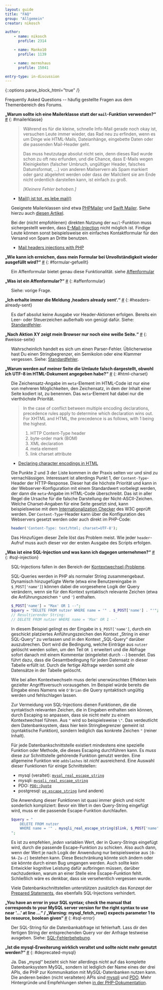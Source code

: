 ```yaml
---
layout: guide
title: "FAQ"
group: "Allgemein"
creator: nikosch

author:
    - name: nikosch
      profile: 2314

    - name: Manko10
      profile: 1139

    - name: mermshaus
      profile: 15041

entry-type: in-discussion
---
```


{::options parse_block_html="true" /}

Frequently Asked Questions -- häufig gestellte Fragen aus dem Themenbereich des
Forums.



**„Warum sollte ich eine Mailerklasse statt der `mail`-Funktion verwenden?“**
<a href="#mailerklasse">#</a>
{: #mailerklasse}

<div style="margin-left: 20px;">

> Während es für die kleine, schnelle Info-Mail gerade noch okay ist, versuchen
> Leute immer wieder, das Rad neu zu erfinden, wenn es um Dinge wie HTML-Mails,
> Dateianhänge, eingebette Daten oder die passenden Mail-Header geht.
>
> Das muss heutzutage absolut nicht sein, denn dieses Rad wurde schon zu oft
> neu erfunden, und die Chance, dass E-Mails wegen Kleinigkeiten (falscher Umbruch,
> ungültiger Header, falsches Datumsformat, …) von anderen Mailservern als Spam
> markiert oder ganz abgelehnt werden oder dass der Mailclient sie am Ende nicht
> ordentlich darstellen kann, ist einfach zu groß.
>
> *\[Kleinere Fehler behoben.\]*

- [Mail() ist tot, es lebe mail()](http://www.robo47.net/text/38-Mail-ist-tot-es-lebe-mail)

Geeignete Mailerklassen sind etwa [PHPMailer](http://phpmailer.worxware.com/)
und [Swift Mailer](http://swiftmailer.org/). Siehe hierzu auch [diesen
Artikel](http://php-de.github.io/email/mail-class.html).

Bei der (nicht empfohlenen) direkten Nutzung der `mail`-Funktion muss
sichergestellt werden, dass
[E-Mail-Injection](http://de.wikipedia.org/wiki/E-Mail-Injection) nicht möglich
ist. Findige Leute können sonst beispielsweise ein einfaches Kontaktformular
für den Versand von Spam an Dritte benutzen.

- [Mail headers injections with PHP](http://www.phpsecure.info/v2/article/MailHeadersInject.en.php)

</div>



**„Wie kann ich erreichen, dass mein Formular bei Unvollständigkeit wieder
ausgefüllt wird?“**
<a href="#formular-gefuellt">#</a>
{: #formular-gefuellt}

<div style="margin-left: 20px;">

Ein Affenformular bietet genau diese Funktionalität. siehe
[Affenformular](http://php-de.github.io/form/affenformular.html)

</div>



**„Was ist ein Affenformular?“**
<a href="#affenformular">#</a>
{: #affenformular}

<div style="margin-left: 20px;">

Siehe: vorige Frage.

</div>



**„Ich erhalte immer die Meldung ‚headers already sent‘.“**
<a href="#headers-already-sent">#</a>
{: #headers-already-sent}

<div style="margin-left: 20px;">

Es darf absolut keine Ausgabe vor Header-Aktionen erfolgen. Bereits ein Leer-
oder Steuerzeichen außerhalb von <?php ... ?> genügt dafür. Siehe:
[Standardfehler](http://php-de.github.io/debugging/standardfehler.html).

</div>



**„Nach Aktion XY zeigt mein Browser nur noch eine weiße Seite.“**
<a href="#weisse-seite">#</a>
{: #weisse-seite}

<div style="margin-left: 20px;">

Wahrscheinlich handelt es sich um einen Parser-Fehler. Üblicherweise hast Du
einen Stringbegrenzer, ein Semikolon oder eine Klammer vergessen. Siehe:
[Standardfehler](http://php-de.github.io/debugging/standardfehler.html).

</div>



**„Warum werden auf meiner Seite die Umlaute falsch dargestellt, obwohl ich
UTF-8 im HTML-Dokument angegeben habe?“**
<a href="#html-charset">#</a>
{: #html-charset}

<div style="margin-left: 20px;">

Die Zeichensatz-Angabe im `meta`-Element im HTML-Code ist nur eine von mehreren
Möglichkeiten, den Zeichensatz, in dem der Inhalt einer Seite kodiert ist, zu
benennen. Das `meta`-Element hat dabei nur die vierthöchste Priorität.

> In the case of conflict between multiple encoding declarations, precedence
rules apply to determine which declaration wins out. For XHTML and HTML, the
precedence is as follows, with 1 being the highest.
>
> 1. HTTP Content-Type header
> 2. byte-order mark (BOM)
> 3. XML declaration
> 4. meta element
> 5. link charset attribute

* [Declaring character encodings in HTML](http://www.w3.org/International/questions/qa-html-encoding-declarations)

Die Punkte 2 und 3 der Liste kommen in der Praxis selten vor und sind zu
vernachlässigen. Interessant ist allerdings Punkt 1, der `Content-Type`-Header
der HTTP-Response. Dieser hat die höchste Priorität und kann in der
Webserver-Konfiguration mit einem Standardwert vorbelegt werden, der dann die
`meta`-Angabe im HTML-Code überschreibt. Das ist in aller Regel die Ursache für
die falsche Darstellung der Nicht-ASCII-Zeichen. Welche Charset-Angaben für
eine Seite gesetzt sind, kann beispielsweise mit dem [Internationalization
Checker](http://validator.w3.org/i18n-checker/) des W3C geprüft werden. Der
`Content-Type`-Header kann über die Konfiguration des Webservers gesetzt werden
oder auch direkt im PHP-Code:

~~~ php
header('Content-Type: text/html; charset=UTF-8');
~~~

Das Hinzufügen dieser Zeile löst das Problem meist. Wie jeder `header`-Aufruf
muss auch dieser vor der ersten Ausgabe des Scripts erfolgen.

</div>



**„Was ist eine SQL-Injection und was kann ich dagegen unternehmen?“**
<a href="#sql-injection">#</a>
{: #sql-injection}

<div style="margin-left: 20px;">

SQL-Injections fallen in den Bereich der
[Kontextwechsel-Probleme](http://php-de.github.io/general/kontextwechsel.html).

SQL-Queries werden in PHP als normaler String zusammengebaut. Dynamisch
hinzugefügte Werte (etwa eine Benutzereingabe in `$_POST['name']`) können dabei
die vorgesehene Logik der Query verändern, wenn sie für den Kontext syntaktisch
relevante Zeichen (etwa die Anführungszeichen `"` und `'`) enthalten.

~~~ php
$_POST['name'] = "Max' OR 1 --";
$query = "DELETE FROM nutzer WHERE name = '" . $_POST['name'] . "'";
// Resultierender String:
// DELETE FROM nutzer WHERE name = 'Max' OR 1 --'
~~~

In diesem Beispiel gelingt es der Eingabe in `$_POST['name']`, durch ein
geschickt platziertes Anführungszeichen den Kontext „String in einer SQL-Query“
zu verlassen und in den Kontext „SQL-Query“ darüber auszubrechen. Dort wird die
Bedingung, welche Einträge aus `nutzer` gelöscht werden sollen, um den Teil `OR
1` erweitert und die Abfrage sofort danach mit einem Kommentar (eingeleitet
durch `--`) beendet. Das führt dazu, dass die Gesamtbedingung für jeden
Datensatz in dieser Tabelle erfüllt ist. Durch die fertige Abfrage werden somit
*alle* Datensätze in der Tabelle gelöscht.

Wie bei allen Kontextwechseln muss derlei unerwünschten Effekten kein gezielter
Angriffsversuch vorausgehen. Im Beispiel würde bereits die Eingabe eines Namens
wie `O'Brian` die Query syntaktisch ungültig werden und fehlschlagen lassen.

Zur Vermeidung von SQL-Injections dienen Funktionen, die die syntaktisch
relevanten Zeichen, die in Eingaben enthalten sein können, durch Escaping so
anpassen, dass sie nicht mehr zu einem Kontextwechsel führen. Aus `"` wird so
beispielsweise `\"`. Das verdeutlicht dem Datenbanksystem, dass hier kein
Stringbegrenzer gemeint ist (syntaktische Funktion), sondern lediglich das
konkrete Zeichen `"` (reiner Inhalt).

Für jede Datenbankschnittstelle existiert mindestens eine spezielle Funktion
oder Methode, die dieses Escaping durchführen kann. Es *muss* diese zur
Schnittstelle gehörende Funktion genutzt werden. Eine allgemeine Funktion wie
`addslashes` ist *nicht* ausreichend. Eine Auswahl dieser Funktionen für einige
Schnittstellen:

* mysql (veraltet): [`mysql_real_escape_string`](http://us1.php.net/manual/en/function.mysql-real-escape-string.php)
* mysqli: [`mysqli_real_escape_string`](http://us1.php.net/manual/en/mysqli.real-escape-string.php)
* PDO: [`PDO::Quote`](http://www.php.net/manual/en/pdo.quote.php)
* postgresql: [`pg_escape_string`](http://www.php.net/manual/en/function.pg-escape-string.php) (und andere)

Die Anwendung dieser Funktionen ist quasi immer gleich und nicht sonderlich
kompliziert: Bevor ein Wert in den Query-String eingefügt wird, muss er die
passende Escape-Funktion durchlaufen.

~~~ php
$query = "
    DELETE FROM nutzer
    WHERE name = '" . mysqli_real_escape_string($link, $_POST['name']) . "'
";
~~~

Es ist zu empfehlen, *jeden* variablen Wert, der in Query-Strings eingefügt
wird, durch die passende Escape-Funktion zu schicken. Also auch dann, wenn der
Wert je nach Logik der Anwendung nur beispielsweise aus `[0-9A-Za-z]` bestehen
kann. Diese Beschränkung könnte sich ändern oder sie könnte durch einen Bug
umgangen werden. Auch sollte kein Entwickler kognitive Leistung dafür
aufbringen müssen, darüber nachzudenken, warum an einer Stelle eine
Escape-Funktion fehlt. Schließlich wäre es denkbar, dass sie versehentlich
vergessen wurde.

Viele Datenbankschnittstellen unterstützen zusätzlich das Konzept der [Prepared
Statements](https://de.wikipedia.org/wiki/Prepared_Statement), das ebenfalls
SQL-Injections verhindert.

</div>



**„You have an error in your SQL syntax; check the manual that corresponds to
your MySQL server version for the right syntax to use near '…' at line …“ /
„Warning: mysql_fetch_row() expects parameter 1 to be resource, boolean
given“**
<a href="#sql-error">#</a>
{: #sql-error}

<div style="margin-left: 20px;">

Der SQL-String für die Datenbankabfrage ist fehlerhaft. Lass dir den fertigen
String der entsprechenden Query vor der Anfrage testweise ausgeben. Siehe:
[SQL-Fehlerbehebung](http://php-de.github.io/debugging/sql.html).

</div>



**„Ist die mysql-Erweiterung wirklich veraltet und sollte nicht mehr genutzt
werden?“**
<a href="#deprecated-mysql">#</a>
{: #deprecated-mysql}

<div style="margin-left: 20px;">

Ja. Das „mysql“ bezieht sich hier allerdings *nicht* auf das komplette
Datenbanksystem MySQL, sondern ist lediglich der Name eines der drei APIs, die
PHP zur Kommunikation mit MySQL-Datenbanken nutzen kann. Die anderen beiden
(nicht veralteten) APIs sind [mysqli](http://php.net/mysqli) und
[PDO](http://php.net/pdo). Mehr Hintergründe und Empfehlungen stehen [in der
PHP-Dokumentation](http://php.net/manual/en/mysqlinfo.api.choosing.php).

</div>

